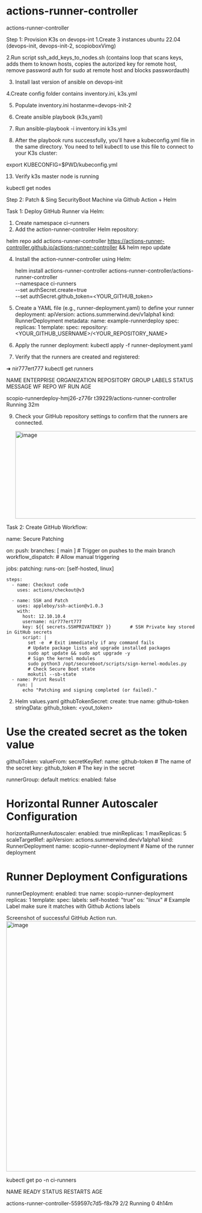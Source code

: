 # actions-runner-controller
actions-runner-controller

Step 1: Provision K3s on devops-int
1.Create 3 instances ubuntu 22.04 (devops-init, devops-init-2, scopioboxVimg)

2.Run script ssh_add_keys_to_nodes.sh (contains loop that scans keys, adds them to known hosts, copies the autorized key for remote host, remove password auth for sudo at remote host and blocks passwordauth)

3. Install last version of ansible on devops-init
   
4.Create config folder contains inventory.ini, k3s.yml

5. Populate inventory.ini hostanme=devops-init-2
   
7. Create ansible playbook (k3s,yaml)
   
9. Run ansible-playbook -i inventory.ini k3s.yml
    
11. After the playbook runs successfully, you'll have a kubeconfig.yml file in the same directory.  You need to tell kubectl to use this file to connect to your K3s cluster:
    
export KUBECONFIG=$PWD/kubeconfig.yml

13. Verify k3s master node is running
    
kubectl get nodes

Step 2: Patch & Sing SecurityBoot Machine via Github Action + Helm

Task 1: Deploy GitHub Runner via Helm:

1. Create namespace ci-runners
2. Add the action-runner-controller Helm repository:
   
helm repo add actions-runner-controller https://actions-runner-controller.github.io/actions-runner-controller && helm repo update

4. Install the action-runner-controller using Helm:
   
   helm install actions-runner-controller actions-runner-controller/actions-runner-controller \
  --namespace ci-runners \
  --set authSecret.create=true \
  --set authSecret.github_token=<YOUR_GITHUB_token>
  
5.  Create a YAML file (e.g., runner-deployment.yaml) to define your runner deployment:
   apiVersion: actions.summerwind.dev/v1alpha1
kind: RunnerDeployment
metadata:
  name: example-runnerdeploy
spec:
  replicas: 1
  template:
    spec:
      repository: <YOUR_GITHUB_USERNAME>/<YOUR_REPOSITORY_NAME>

6. Apply the runner deployment:
   kubectl apply -f runner-deployment.yaml

7. Verify that the runners are created and registered:
   
 ➜  nir777ert777 kubectl get runners
 
NAME                              ENTERPRISE   ORGANIZATION   REPOSITORY                         GROUP   LABELS   STATUS    MESSAGE   WF REPO   WF RUN   AGE

scopio-runnerdeploy-hmj26-z776r                               t39229/actions-runner-controller                    Running                                32m

9. Check your GitHub repository settings to confirm that the runners are connected.
    
   <img width="783" height="233" alt="image" src="https://github.com/user-attachments/assets/d713e111-118d-47f9-bba3-b088615017ff" />

Task 2: Create GitHub Workflow:

name: Secure Patching

on:
  push:
    branches: [ main ]  # Trigger on pushes to the main branch
  workflow_dispatch:  # Allow manual triggering

jobs:
  patching:
    runs-on: [self-hosted, linux]

    steps:
      - name: Checkout code
        uses: actions/checkout@v3

      - name: SSH and Patch
        uses: appleboy/ssh-action@v1.0.3
        with:
          host: 12.10.10.4
          username: nir777ert777
          key: ${{ secrets.SSHPRIVATEKEY }}       # SSH Private key stored in GitHub secrets
          script: |
            set -e  # Exit immediately if any command fails
            # Update package lists and upgrade installed packages
            sudo apt update && sudo apt upgrade -y
            # Sign the kernel modules
            sudo python3 /opt/secureboot/scripts/sign-kernel-modules.py
            # Check Secure Boot state
            mokutil --sb-state
      - name: Print Result
        run: |
          echo "Patching and signing completed (or failed)."
   

2. Helm values.yaml
githubTokenSecret:
  create: true
  name: github-token
  stringData:
    github_token: <yout_token>
# Use the created secret as the token value
githubToken:
  valueFrom:
    secretKeyRef:
      name: github-token # The name of the secret
      key: github_token  # The key in the secret

runnerGroup: default
metrics:
  enabled: false

# Horizontal Runner Autoscaler Configuration
horizontalRunnerAutoscaler:
  enabled: true
  minReplicas: 1
  maxReplicas: 5
  scaleTargetRef:
    apiVersion: actions.summerwind.dev/v1alpha1
    kind: RunnerDeployment
    name: scopio-runner-deployment # Name of the runner deployment
# Runner Deployment Configurations
runnerDeployment:
  enabled: true
  name: scopio-runner-deployment
  replicas: 1
  template:
    spec:
      labels:
        self-hosted: "true"
        os: "linux" # Example Label make sure it matches with Github Actions labels


Screenshot of successful GitHub Action run.
    <img width="1662" height="666" alt="image" src="https://github.com/user-attachments/assets/c2dda2f2-7702-4a57-a714-e95ea9734480" />

kubectl get po -n ci-runners

NAME                                         READY   STATUS    RESTARTS   AGE

actions-runner-controller-559597c7d5-f8x79   2/2     Running   0          4h14m

    




